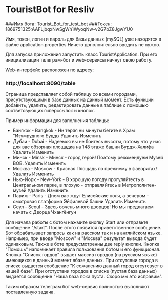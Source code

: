 # TouristBot for Resliv

###Имя бота: Tourist_Bot_for_test_bot
###Токен: 1869751325:AAFLjbqxNwSgWh1WyoqNw-v2G7bZ8JgwYU0

Имя, токен, логин и пароль для базы данных (mySQL) уже находятся в файле application.properties
Ничего дополнительно вводить не нужно.

Для запуска приложения запустить класс TouristApplication. 
При его инициализации телеграм-бот и web-сервисы начнут свою работу.

Web-интерфейс расположен по адресу:
### http://localhost:8090/table

Страница представляет собой таблицу со всеми городами, присутствующими в базе данных на данный момент.
Есть функции добавить, удалить, редактировать данные в таблице с помошью соответсвующих гиперссылок и кнопок.

Пример информации для заполнения таблицы:

 - Бангкок - Bangkok - Ни теряя ни минуты бегите в Храм "Изумрудного Будды	Удалить	Изменить
 - Дубаи - Dubai - Надеемся вы не боитесь высоты, потому что у нас для вас обзорная площадка на 148 этаже башни Бурдж-Халифа	Удалить	Изменить
 - Минск - Minsk - Минск - город герой! Поэтому рекомендуем Музей ВОВ.	Удалить	Изменить
 - Москва - Moscow - Красная Площадь по прежнему в фаворитах!	Удалить	Изменить
 - Нью-Йорк - New-York - В хорошую погоду прогуляйтесть в Центральном парке, в плохую - отправляйтесь в Метрополитен-музей	Удалить	Изменить
 - Париж - Paris - Днем вас ждут Елисейские поля, а вечером - смотровая платформа Эйфилевой башни	Удалить	Изменить
 - Сеул - Seoul - Здесь оочень много дворцов! Но мы предлагаем начать с Дворца Чхангёнгун

Для начала работы с ботом нажмите кнопку Start или отправьте сообщение "/start". После этого появится приветственное сообщение. Бот обрабатывает запросы как на расском так и на английском языке. Например, при вводе "Moscow" и "Москва" результат вывода будет одинаковым.
Также в боте предусмотренны две reply кнопки. 
Кнопка "Помошь" напоминает правила пользования ботом и его функционал.
Кнопка "Список гордов" выдает массив городов (на русском языке) имеющихся в данный момент вбазе данных.
При отсутсвии города в списке выдается сообщение "К сожалению данный город отсутсвует в нашей базе".
При отстуствии городов в списке (пустая база данных) выдается сообщение "Наша база пока пуста. Скоро мы это исправим".

Таким образом телеграм бот web-сервис полностью выполняют поставленную задача. 









